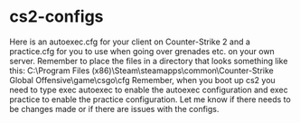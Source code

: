 # cs2-configs
Here is an autoexec.cfg for your client on Counter-Strike 2 and a practice.cfg for you to use when going over grenades etc. on your own server. 
Remember to place the files in a directory that looks something like this:
C:\Program Files (x86)\Steam\steamapps\common\Counter-Strike Global Offensive\game\csgo\cfg
Remember, when you boot up cs2 you need to type exec autoexec to enable the autoexec configuration and exec practice to enable the practice configuration.
Let me know if there needs to be changes made or if there are issues with the configs. 
